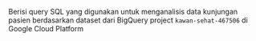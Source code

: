 Berisi query SQL yang digunakan untuk menganalisis data kunjungan pasien berdasarkan dataset dari BigQuery project `kawan-sehat-467506` di Google Cloud Platform

